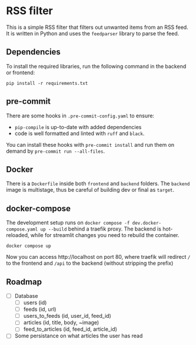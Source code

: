 # RSS filter

This is a simple RSS filter that filters out unwanted items from an RSS feed.
It is written in Python and uses the `feedparser` library to parse the feed.

## Dependencies

To install the required libraries, run the following command in the backend or frontend:

```shell
pip install -r requirements.txt
```

## pre-commit

There are some hooks in `.pre-commit-config.yaml` to ensure:
- `pip-compile` is up-to-date with added dependencies
- code is well formatted and linted with `ruff` and `black`.

You can install these hooks with `pre-commit install` and run them on demand by `pre-commit run --all-files`.


## Docker

There is a `Dockerfile` inside both `frontend` and `backend` folders.
The `backend` image is multistage, thus be careful of building dev or final as `target`.


## docker-compose

The development setup runs on `docker compose -f dev.docker-compose.yaml up --build` behind a traefik proxy.
The backend is hot-reloaded, while for streamlit changes you need to rebuild the container.

```shell
docker compose up
```

Now you can access http://localhost on port 80, where traefik will redirect
`/` to the frontend and `/api` to the backend (without stripping the prefix)

## Roadmap

- [ ] Database
    - [ ] users (id)
    - [ ] feeds (id, url)
    - [ ] users_to_feeds (id, user_id, feed_id)
    - [ ] articles (id, title, body, ~image)
    - [ ] feed_to_articles (id, feed_id, article_id)
- [ ] Some persistance on what articles the user has read
